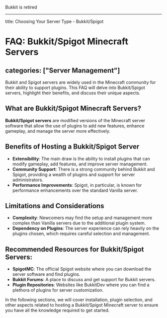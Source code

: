 Bukkit is retired

---
title: Choosing Your Server Type - Bukkit/Spigot
# FAQ: Bukkit/Spigot Minecraft Servers
categories: ["Server Management"]
---

Bukkit and Spigot servers are widely used in the Minecraft community for their ability to support plugins. This FAQ will delve into Bukkit/Spigot servers, highlight their benefits, and discuss their unique aspects.

## What are Bukkit/Spigot Minecraft Servers?

**Bukkit/Spigot servers** are modified versions of the Minecraft server software that allow the use of plugins to add new features, enhance gameplay, and manage the server more effectively.

## Benefits of Hosting a Bukkit/Spigot Server

- **Extensibility**: The main draw is the ability to install plugins that can modify gameplay, add features, and improve server management.
- **Community Support**: There is a strong community behind Bukkit and Spigot, providing a wealth of plugins and support for server administrators.
- **Performance Improvements**: Spigot, in particular, is known for performance enhancements over the standard Vanilla server.

## Limitations and Considerations

- **Complexity**: Newcomers may find the setup and management more complex than Vanilla servers due to the additional plugin system.
- **Dependency on Plugins**: The server experience can rely heavily on the plugins chosen, which requires careful selection and management.

## Recommended Resources for Bukkit/Spigot Servers:

- **SpigotMC**: The official Spigot website where you can download the server software and find plugins.
- **Bukkit Forums**: A place to discuss and get support for Bukkit servers.
- **Plugin Repositories**: Websites like BukkitDev where you can find a plethora of plugins for server customization.

In the following sections, we will cover installation, plugin selection, and other aspects related to hosting a Bukkit/Spigot Minecraft server to ensure you have all the knowledge required to get started.
